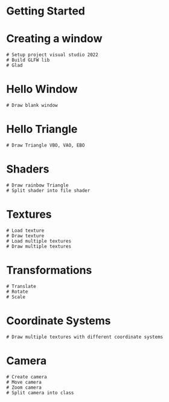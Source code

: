 # Getting Started
  # Creating a window
    # Setup project visual studio 2022
    # Build GLFW lib
    # Glad
  
  # Hello Window
    # Draw blank window
  # Hello Triangle
    # Draw Triangle VBO, VAO, EBO
  # Shaders
    # Draw rainbow Triangle
    # Split shader into file shader
  # Textures
    # Load texture
	# Draw texture
    # Load multiple textures
    # Draw multiple textures
  # Transformations
    # Translate
	# Rotate
	# Scale
  # Coordinate Systems
	# Draw multiple textures with different coordinate systems
  # Camera
	# Create camera
    # Move camera
    # Zoom camera
    # Split camera into class